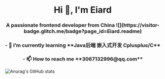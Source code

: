 <h1 align="center"> Hi 👋, I'm Eiard  </h1>
<h3 align="center">
  A passionate frontend developer from China
  ![](https://visitor-badge.glitch.me/badge?page_id=Eiard.readme)
</h3>
<h3 align="center">- 🌱 I’m currently learning **Java后端 嵌入式开发 Cplusplus/C** </h3>
<h3 align="center">- 📫 How to reach me **3067132996@qq.com** </h3>



![Anurag's GitHub stats](https://github-readme-stats.vercel.app/api?username=Eiard&theme=tokyonight&show_icons=true)

